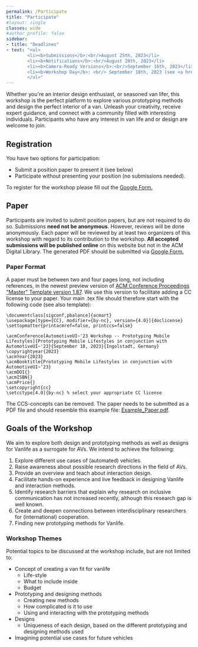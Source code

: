 ```yaml
---
permalink: /Participate
title: "Participate"
#layout: single
classes: wide
#author_profile: false
sidebar:
- title: "Deadlines"
- text: "<ul>
        <li><b>Submissions</b>:<br/>August 25th, 2023</li>
        <li><b>Notifications</b>:<br/>August 28th, 2023</li>
        <li><b>Camera-Ready Versions</b>:<br/>September 16th, 2023</li>
        <li><b>Workshop Day</b>: <br/> September 18th, 2023 (see <a href='Schedule'>Schedule</a>)</li>
        </ul>"
---
```


Whether you're an interior design enthusiast, or seasoned van lifer, this workshop is the perfect platform to explore various prototyping methods and design the perfect interior of a van. Unleash your creativity, receive expert guidance, and connect with a community filled with interesting individuals. Participants who have any interest in van life and or design are welcome to join. 

## Registration
You have two options for participation: 
* Submit a position paper to present it (see below)
* Participate without presenting your position (no submissions needed). 


To register for the workshop please fill out the <a href="https://docs.google.com/forms/d/e/1FAIpQLScBMCOIWrQfsISUA3Z47zBlSdPpfKoFzmL4TD-SioOGlIoBNw/viewform?usp=sf_link" target="_blank">Google Form.</a>

## Paper 
Participants are invited to submit position papers, but are not required to do so. 
Submissions **need not be anonymous**. However, reviews will be done anonymously. Each paper will be reviewed by at least two organizers of this workshop with regard to its contribution to the workshop. **All accepted submissions will be published online** on this website but not in the ACM Digital Library. 
The generated PDF should be submitted via <a href="https://docs.google.com/forms/d/e/1FAIpQLScBMCOIWrQfsISUA3Z47zBlSdPpfKoFzmL4TD-SioOGlIoBNw/viewform?usp=sf_link" target="_blank">Google Form.</a>

### Paper Format 
A paper must be between two and four pages long, not including references, in the newest preview version of [ACM Conference Proceedings "Master" Template version 1.87](https://github.com/a3ws/acmart_workshoptemplate/releases/download/1.87-a3ws/template_1.87.zip). 
We use this version to facilitate adding a CC license to your paper. Your main .tex file should therefore start with the following code (see also template):
```
\documentclass[sigconf,pbalance]{acmart}
\usepackage[type={CC}, modifier={by-nc}, version={4.0}]{doclicense}
\settopmatter{printacmref=false, printccs=false}

\acmConference[AutomotiveUI~'23 Workshop -- Prototyping Mobile Lifestyles]{Prototyping Mobile Lifestyles in conjunction with AutomotiveUI~'23}{September 18, 2023}{Ingolstadt, Germany}
\copyrightyear{2023}
\acmYear{2023}
\acmBooktitle{Prototyping Mobile Lifestyles in conjunction with AutomotiveUI~'23}
\acmDOI{}
\acmISBN{}
\acmPrice{}
\setcopyright{cc}
\setcctype[4.0]{by-nc} % select your appropriate CC license
```
The CCS-concepts can be removed. 
The paper needs to be submitted as a PDF file and should resemble this example file: [Example_Paper.pdf]({{site.baseurl}}/assets/ACM_Conference_Proceedings_Example.pdf).

<!-- ### Video Format
To submit a video, authors must create a PDF file containing their names, the title of the video, and the URL to the video file. 
The video must remain online until the decision deadline. 
Video formats should have a resolution of at least 1080p or 1080x1920 px. 
The audio bitrate should be at least 128 kbps for Mono, or 384 kbps for Stereo sound. 
Video contents are expected to contain captions for increased accessibility. 
Authors are free to structure their videos as they see fit, as long as they stay within three minutes. 
For example, a simple way to create a video could be to record a Pecha-Kucha style presentation [[3](/References/#ref3)]. 
Videos should not contain advertisements or be heavily promotional. 
The prepared PDF should be submitted via Easychair and resemble this example file: [Example_Video.pdf](../assets/Video_Example.pdf). -->

## Goals of the Workshop
We aim to explore both design and prototyping methods as well as designs for Vanlife as a surrogate for AVs. We intend
to achieve the following:
1. Explore different use cases of (automated) vehicles.
2. Raise awareness about possible research directions in the field of AVs.
3. Provide an overview and teach about interaction design.
4. Facilitate hands-on experience and live feedback in designing Vanlife and interaction methods.
5. Identify research barriers that explain why research on inclusive communication has not increased recently,
although this research gap is well known.
6. Create and deepen connections between interdisciplinary researchers for (international) cooperation.
7. Finding new prototyping methods for Vanlife.

### Workshop Themes
Potential topics to be discussed at the workshop include, but are not limited to: 
* Concept of creating a van fit for vanlife 
  * Life-style
  * What to include inside
  * Budget
* Prototyping and designing methods
  * Creating new methods
  * How complicated is it to use
  * Using and interacting with the prototyping methods
* Designs
  * Uniqueness of each design, based on the different prototyping and designing methods used
* Imagining potential use cases for future vehicles 



<!-- ## Tools Used at the Workshop
This workshop will be held remotely. It is important that participants test their tools and devices for a smooth event. 
Below, we list the currently planned tools that will be used during the workshop. 
If you see problems with these tools, feel free to contact us (see [Organizers](../Organizers) for contact details).  -->

<!-- 
### (Asynchronous) Communication
We plan to use [Slack](https://slack.com/) as communication platform for discussion before or after the workshop.  -->
